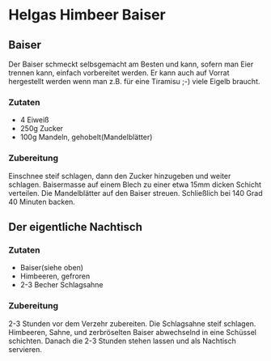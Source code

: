 # Helgas Himbeer Baiser

## Baiser
Der Baiser schmeckt selbsgemacht am Besten und kann, sofern man Eier trennen kann, einfach vorbereitet werden.
Er kann auch auf Vorrat hergestellt werden wenn man z.B. für eine Tiramisu ;-) viele Eigelb braucht.
### Zutaten
+ 4 Eiweiß
+ 250g Zucker
+ 100g Mandeln, gehobelt(Mandelblätter)

### Zubereitung
Einschnee steif schlagen, dann den Zucker hinzugeben und weiter schlagen.
Baisermasse auf einem Blech zu einer etwa 15mm dicken Schicht verteilen.
Die Mandelblätter auf den Baiser streuen.
Schließlich bei 140 Grad 40 Minuten backen.

## Der eigentliche Nachtisch
### Zutaten
+ Baiser(siehe oben)
+ Himbeeren, gefroren
+ 2-3 Becher Schlagsahne

### Zubereitung
2-3 Stunden vor dem Verzehr zubereiten. Die Schlagsahne steif schlagen.
Himbeeren, Sahne, und zerbröselten Baiser abwechselnd in eine Schüssel schichten.
Danach die 2-3 Stunden stehen lassen und als Nachtisch servieren.
